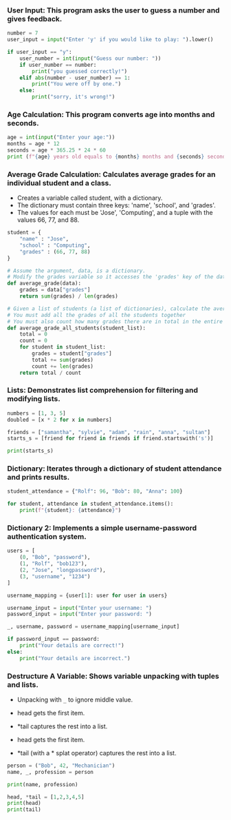 ### User Input: This program asks the user to guess a number and gives feedback.

```python
number = 7
user_input = input("Enter 'y' if you would like to play: ").lower()

if user_input == "y":
    user_number = int(input("Guess our number: "))
    if user_number == number:
        print("you guessed correctly!")
    elif abs(number - user_number) == 1:
        print("You were off by one.")
    else:
        print("sorry, it's wrong!")
```

### Age Calculation: This program converts age into months and seconds.

```python
age = int(input("Enter your age:"))
months = age * 12
seconds = age * 365.25 * 24 * 60
print (f"{age} years old equals to {months} months and {seconds} seconds.")
```

### Average Grade Calculation: Calculates average grades for an individual student and a class.

- Creates a variable called student, with a dictionary.
- The dictionary must contain three keys: 'name', 'school', and 'grades'.
- The values for each must be 'Jose', 'Computing', and a tuple with the values 66, 77, and 88.

```python
student = {
    "name" : "Jose",
    "school" : "Computing",
    "grades" : (66, 77, 88)
}

# Assume the argument, data, is a dictionary.
# Modify the grades variable so it accesses the 'grades' key of the data dictionary.
def average_grade(data):
    grades = data["grades"]
    return sum(grades) / len(grades)

# Given a list of students (a list of dictionaries), calculate the average grade received on an exam, for the entire class
# You must add all the grades of all the students together
# You must also count how many grades there are in total in the entire list
def average_grade_all_students(student_list):
    total = 0
    count = 0
    for student in student_list:
        grades = student["grades"]
        total += sum(grades)
        count += len(grades)
    return total / count
```

### Lists: Demonstrates list comprehension for filtering and modifying lists.

```python
numbers = [1, 3, 5]
doubled = [x * 2 for x in numbers]

friends = ["samantha", "sylvie", "adam", "rain", "anna", "sultan"]
starts_s = [friend for friend in friends if friend.startswith('s')]

print(starts_s)
```

### Dictionary: Iterates through a dictionary of student attendance and prints results.

```python
student_attendance = {"Rolf": 96, "Bob": 80, "Anna": 100}

for student, attendance in student_attendance.items():
    print(f"{student}: {attendance}")
```

### Dictionary 2: Implements a simple username-password authentication system.

```python
users = [
    (0, "Bob", "password"),
    (1, "Rolf", "bob123"),
    (2, "Jose", "longpassword"),
    (3, "username", "1234")
]

username_mapping = {user[1]: user for user in users}

username_input = input("Enter your username: ")
password_input = input("Enter your password: ")

_, username, password = username_mapping[username_input]

if password_input == password:
    print("Your details are correct!")
else:
    print("Your details are incorrect.")
```

### Destructure A Variable: Shows variable unpacking with tuples and lists.

- Unpacking with `_` to ignore middle value.
- head gets the first item.
- *tail captures the rest into a list.

- head gets the first item.
- *tail (with a * splat operator) captures the rest into a list.

```python
person = ("Bob", 42, "Mechanician")
name, _, profession = person

print(name, profession)

head, *tail = [1,2,3,4,5]
print(head)
print(tail)
```
